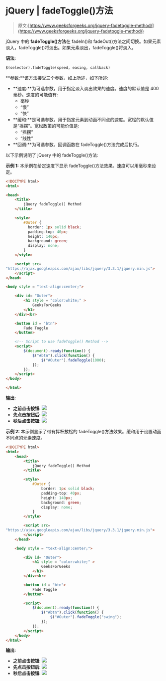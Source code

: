 # jQuery | fadeToggle()方法

> 原文:[https://www.geeksforgeeks.org/jquery-fadetoggle-method/](https://www.geeksforgeeks.org/jquery-fadetoggle-method/)

jQuery 中的 **fadeToggle()方法**在 fadeIn()和 fadeOut()方法之间切换。如果元素淡入，fadeToggle()将淡出。如果元素淡出，fadeToggle()将淡入。

**语法:**

```html
$(selector).fadeToggle(speed, easing, callback)
```

**参数:**该方法接受三个参数，如上所述，如下所述:

*   **速度:**为可选参数，用于指定淡入淡出效果的速度。速度的默认值是 400 毫秒。速度的可能值有:
    *   毫秒
    *   “慢”
    *   “快”
*   **缓和:**是可选参数，用于指定元素到动画不同点的速度。宽松的默认值是“摇摆”。宽松政策的可能价值是:
    *   “摇摆”
    *   “线性”
*   **回调:**为可选参数。回调函数在 fadeToggle()方法完成后执行。

以下示例说明了 jQuery 中的 fadeToggle()方法:

**示例 1:** 本示例在给定速度下显示 fadeToggle()方法效果。速度可以用毫秒来设定。

```html
<!DOCTYPE html>  
<html>  

<head> 
    <title> 
        jQuery fadeToggle() Method
    </title>

    <style>
        #Outer {
          border: 1px solid black;
          padding-top: 40px;
          height: 140px;
          background: green;
          display: none;
        }
    </style>

    <script src=
"https://ajax.googleapis.com/ajax/libs/jquery/3.3.1/jquery.min.js">
    </script>
</head>

<body style = "text-align:center;">  

    <div id= "Outer">
        <h1 style = "color:white;" >  
            GeeksForGeeks  
        </h1>  
    </div><br>

    <button id = "btn"> 
        Fade Toggle
    </button> 

    <!-- Script to use fadeToggle() Method -->           
    <script> 
        $(document).ready(function() {
            $("#btn").click(function() {
                $("#Outer").fadeToggle(1000);
            });
        });
    </script> 
</body>  

</html> 
```

**输出:**

*   **之前点击按钮:**
    ![](img/111151b00c48e56165545acbc44c5bd8.png)
*   **先点击按钮后:**
    ![](img/595708887e6da0450a814a25b373821b.png)
*   **秒后点击按钮:**
    ![](img/111151b00c48e56165545acbc44c5bd8.png)

**示例 2:** 本示例显示了带有挥杆放松的 fadeToggle()方法效果。缓和用于设置动画不同点的元素速度。

```html
<!DOCTYPE html>  
<html>  
    <head> 
        <title> 
            jQuery fadeToggle() Method
        </title>

        <style>
            #Outer {
                border: 1px solid black;
                padding-top: 40px;
                height: 140px;
                background: green;
                display: none;
            }
        </style>

        <script src=
"https://ajax.googleapis.com/ajax/libs/jquery/3.3.1/jquery.min.js">
        </script>
    </head>

    <body style = "text-align:center;">  

        <div id= "Outer">
            <h1 style = "color:white;" >  
                GeeksForGeeks  
            </h1>  
        </div><br>

        <button id = "btn"> 
            Fade Toggle
        </button> 

        <script> 
            $(document).ready(function() {
                $("#btn").click(function() {
                    $("#Outer").fadeToggle("swing");
                });
            });
        </script> 
    </body>  
</html> 
```

**输出:**

*   **之前点击按钮:**
    ![](img/111151b00c48e56165545acbc44c5bd8.png)
*   **先点击按钮后:**
    ![](img/595708887e6da0450a814a25b373821b.png)
*   **秒后点击按钮:**
    ![](img/111151b00c48e56165545acbc44c5bd8.png)